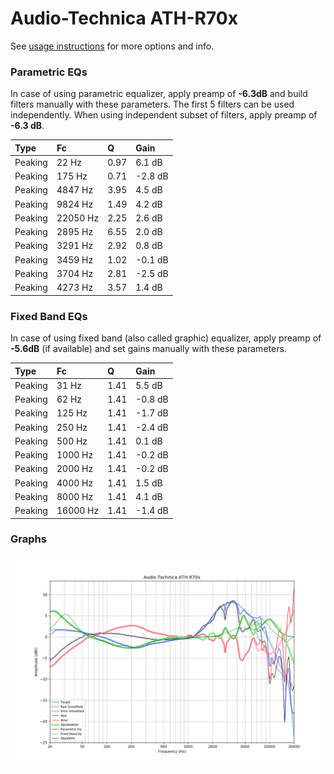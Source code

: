 # Audio-Technica ATH-R70x
See [usage instructions](https://github.com/jaakkopasanen/AutoEq#usage) for more options and info.

### Parametric EQs
In case of using parametric equalizer, apply preamp of **-6.3dB** and build filters manually
with these parameters. The first 5 filters can be used independently.
When using independent subset of filters, apply preamp of **-6.3 dB**.

| Type    | Fc       |    Q | Gain    |
|:--------|:---------|:-----|:--------|
| Peaking | 22 Hz    | 0.97 | 6.1 dB  |
| Peaking | 175 Hz   | 0.71 | -2.8 dB |
| Peaking | 4847 Hz  | 3.95 | 4.5 dB  |
| Peaking | 9824 Hz  | 1.49 | 4.2 dB  |
| Peaking | 22050 Hz | 2.25 | 2.6 dB  |
| Peaking | 2895 Hz  | 6.55 | 2.0 dB  |
| Peaking | 3291 Hz  | 2.92 | 0.8 dB  |
| Peaking | 3459 Hz  | 1.02 | -0.1 dB |
| Peaking | 3704 Hz  | 2.81 | -2.5 dB |
| Peaking | 4273 Hz  | 3.57 | 1.4 dB  |

### Fixed Band EQs
In case of using fixed band (also called graphic) equalizer, apply preamp of **-5.6dB**
(if available) and set gains manually with these parameters.

| Type    | Fc       |    Q | Gain    |
|:--------|:---------|:-----|:--------|
| Peaking | 31 Hz    | 1.41 | 5.5 dB  |
| Peaking | 62 Hz    | 1.41 | -0.8 dB |
| Peaking | 125 Hz   | 1.41 | -1.7 dB |
| Peaking | 250 Hz   | 1.41 | -2.4 dB |
| Peaking | 500 Hz   | 1.41 | 0.1 dB  |
| Peaking | 1000 Hz  | 1.41 | -0.2 dB |
| Peaking | 2000 Hz  | 1.41 | -0.2 dB |
| Peaking | 4000 Hz  | 1.41 | 1.5 dB  |
| Peaking | 8000 Hz  | 1.41 | 4.1 dB  |
| Peaking | 16000 Hz | 1.41 | -1.4 dB |

### Graphs
![](./Audio-Technica%20ATH-R70x.png)